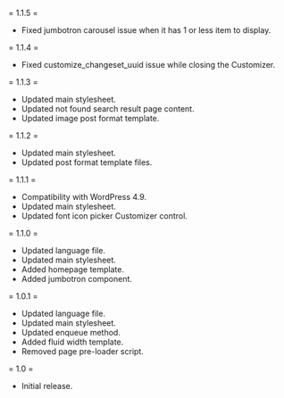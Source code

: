 = 1.1.5 =
* Fixed jumbotron carousel issue when it has 1 or less item to display.

= 1.1.4 =
* Fixed customize_changeset_uuid issue while closing the Customizer.

= 1.1.3 =
* Updated main stylesheet.
* Updated not found search result page content.
* Updated image post format template.

= 1.1.2 =
* Updated main stylesheet.
* Updated post format template files.

= 1.1.1 =
* Compatibility with WordPress 4.9.
* Updated main stylesheet.
* Updated font icon picker Customizer control.

= 1.1.0 =
* Updated language file.
* Updated main stylesheet.
* Added homepage template.
* Added jumbotron component.

= 1.0.1 =
* Updated language file.
* Updated main stylesheet.
* Updated enqueue method.
* Added fluid width template.
* Removed page pre-loader script.

= 1.0 =
* Initial release.